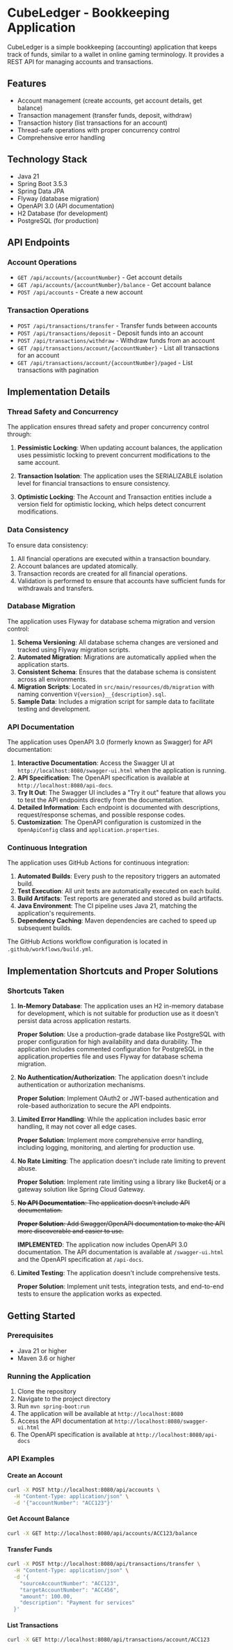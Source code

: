 # CubeLedger - Bookkeeping Application

CubeLedger is a simple bookkeeping (accounting) application that keeps track of funds, similar to a wallet in online gaming terminology. It provides a REST API for managing accounts and transactions.

## Features

- Account management (create accounts, get account details, get balance)
- Transaction management (transfer funds, deposit, withdraw)
- Transaction history (list transactions for an account)
- Thread-safe operations with proper concurrency control
- Comprehensive error handling

## Technology Stack

- Java 21
- Spring Boot 3.5.3
- Spring Data JPA
- Flyway (database migration)
- OpenAPI 3.0 (API documentation)
- H2 Database (for development)
- PostgreSQL (for production)

## API Endpoints

### Account Operations

- `GET /api/accounts/{accountNumber}` - Get account details
- `GET /api/accounts/{accountNumber}/balance` - Get account balance
- `POST /api/accounts` - Create a new account

### Transaction Operations

- `POST /api/transactions/transfer` - Transfer funds between accounts
- `POST /api/transactions/deposit` - Deposit funds into an account
- `POST /api/transactions/withdraw` - Withdraw funds from an account
- `GET /api/transactions/account/{accountNumber}` - List all transactions for an account
- `GET /api/transactions/account/{accountNumber}/paged` - List transactions with pagination

## Implementation Details

### Thread Safety and Concurrency

The application ensures thread safety and proper concurrency control through:

1. **Pessimistic Locking**: When updating account balances, the application uses pessimistic locking to prevent concurrent modifications to the same account.

2. **Transaction Isolation**: The application uses the SERIALIZABLE isolation level for financial transactions to ensure consistency.

3. **Optimistic Locking**: The Account and Transaction entities include a version field for optimistic locking, which helps detect concurrent modifications.

### Data Consistency

To ensure data consistency:

1. All financial operations are executed within a transaction boundary.
2. Account balances are updated atomically.
3. Transaction records are created for all financial operations.
4. Validation is performed to ensure that accounts have sufficient funds for withdrawals and transfers.

### Database Migration

The application uses Flyway for database schema migration and version control:

1. **Schema Versioning**: All database schema changes are versioned and tracked using Flyway migration scripts.
2. **Automated Migration**: Migrations are automatically applied when the application starts.
3. **Consistent Schema**: Ensures that the database schema is consistent across all environments.
4. **Migration Scripts**: Located in `src/main/resources/db/migration` with naming convention `V{version}__{description}.sql`.
5. **Sample Data**: Includes a migration script for sample data to facilitate testing and development.

### API Documentation

The application uses OpenAPI 3.0 (formerly known as Swagger) for API documentation:

1. **Interactive Documentation**: Access the Swagger UI at `http://localhost:8080/swagger-ui.html` when the application is running.
2. **API Specification**: The OpenAPI specification is available at `http://localhost:8080/api-docs`.
3. **Try It Out**: The Swagger UI includes a "Try it out" feature that allows you to test the API endpoints directly from the documentation.
4. **Detailed Information**: Each endpoint is documented with descriptions, request/response schemas, and possible response codes.
5. **Customization**: The OpenAPI configuration is customized in the `OpenApiConfig` class and `application.properties`.

### Continuous Integration

The application uses GitHub Actions for continuous integration:

1. **Automated Builds**: Every push to the repository triggers an automated build.
2. **Test Execution**: All unit tests are automatically executed on each build.
3. **Build Artifacts**: Test reports are generated and stored as build artifacts.
4. **Java Environment**: The CI pipeline uses Java 21, matching the application's requirements.
5. **Dependency Caching**: Maven dependencies are cached to speed up subsequent builds.

The GitHub Actions workflow configuration is located in `.github/workflows/build.yml`.

## Implementation Shortcuts and Proper Solutions

### Shortcuts Taken

1. **In-Memory Database**: The application uses an H2 in-memory database for development, which is not suitable for production use as it doesn't persist data across application restarts.

   **Proper Solution**: Use a production-grade database like PostgreSQL with proper configuration for high availability and data durability. The application includes commented configuration for PostgreSQL in the application.properties file and uses Flyway for database schema migration.

2. **No Authentication/Authorization**: The application doesn't include authentication or authorization mechanisms.

   **Proper Solution**: Implement OAuth2 or JWT-based authentication and role-based authorization to secure the API endpoints.

3. **Limited Error Handling**: While the application includes basic error handling, it may not cover all edge cases.

   **Proper Solution**: Implement more comprehensive error handling, including logging, monitoring, and alerting for production use.

4. **No Rate Limiting**: The application doesn't include rate limiting to prevent abuse.

   **Proper Solution**: Implement rate limiting using a library like Bucket4j or a gateway solution like Spring Cloud Gateway.

5. ~~**No API Documentation**: The application doesn't include API documentation.~~

   ~~**Proper Solution**: Add Swagger/OpenAPI documentation to make the API more discoverable and easier to use.~~

   **IMPLEMENTED**: The application now includes OpenAPI 3.0 documentation. The API documentation is available at `/swagger-ui.html` and the OpenAPI specification at `/api-docs`.

6. **Limited Testing**: The application doesn't include comprehensive tests.

   **Proper Solution**: Implement unit tests, integration tests, and end-to-end tests to ensure the application works as expected.

## Getting Started

### Prerequisites

- Java 21 or higher
- Maven 3.6 or higher

### Running the Application

1. Clone the repository
2. Navigate to the project directory
3. Run `mvn spring-boot:run`
4. The application will be available at `http://localhost:8080`
5. Access the API documentation at `http://localhost:8080/swagger-ui.html`
6. The OpenAPI specification is available at `http://localhost:8080/api-docs`

### API Examples

#### Create an Account

```bash
curl -X POST http://localhost:8080/api/accounts \
  -H "Content-Type: application/json" \
  -d '{"accountNumber": "ACC123"}'
```

#### Get Account Balance

```bash
curl -X GET http://localhost:8080/api/accounts/ACC123/balance
```

#### Transfer Funds

```bash
curl -X POST http://localhost:8080/api/transactions/transfer \
  -H "Content-Type: application/json" \
  -d '{
    "sourceAccountNumber": "ACC123",
    "targetAccountNumber": "ACC456",
    "amount": 100.00,
    "description": "Payment for services"
  }'
```

#### List Transactions

```bash
curl -X GET http://localhost:8080/api/transactions/account/ACC123
```
